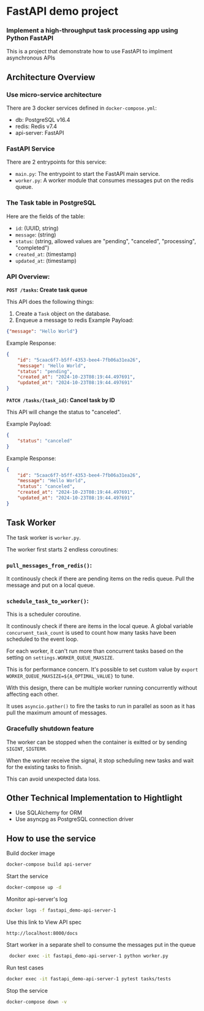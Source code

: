 # FastAPI demo project
### Implement a high-throughput task processing app using Python FastAPI
This is a project that demonstrate how to use FastAPI to implment asynchronous APIs

## Architecture Overview
### Use micro-service architecture
There are 3 docker services defined in `docker-compose.yml`:
- db: PostgreSQL v16.4
- redis: Redis v7.4
- api-server: FastAPI

### FastAPI Service
There are 2 entrypoints for this service:
- `main.py`: The entrypoint to start the FastAPI main service.
- `worker.py`: A worker module that consumes messages put on the redis queue. 

### The Task table in PostgreSQL
Here are the fields of the table:
- `id`: (UUID, string)
- `message`: (string)
- `status`: (string, allowed values are "pending", "canceled", "processing", "completed")
- `created_at`: (timestamp) 
- `updated_at`: (timestamp) 

### API Overview:
**`POST /tasks`: Create task queue**

This API does the following things:
1. Create a `Task` object on the database.
2. Enqueue a message to redis
Example Payload:
```json
{"message": "Hello World"}
```

Example Response:
```json
{
	"id": "5caac6f7-b5ff-4353-bee4-7fb06a31ea26",
	"message": "Hello World",
	"status": "pending",
	"created_at": "2024-10-23T08:19:44.497691",
	"updated_at": "2024-10-23T08:19:44.497691"
}
```
**`PATCH /tasks/{task_id}`: Cancel task by ID**

This API will change the status to "canceled".

Example Payload:
```json
{
	"status": "canceled"
}
```
Example Response:
```json
{
	"id": "5caac6f7-b5ff-4353-bee4-7fb06a31ea26",
	"message": "Hello World",
	"status": "canceled",
	"created_at": "2024-10-23T08:19:44.497691",
	"updated_at": "2024-10-23T08:19:44.497691"
}
```

## Task Worker
The task worker is `worker.py`.

The worker first starts 2 endless coroutines:
### `pull_messages_from_redis()`: 
It continously check if there are pending items on the redis queue. Pull the message and put on a local queue.
### `schedule_task_to_worker()`:
This is a scheduler coroutine.

It continously check if there are items in the local queue. A global variable `concuruent_task_count` is used to count how many tasks have been scheduled to the event loop.

For each worker, it can't run more than concurrent tasks based on the setting on `settings.WORKER_QUEUE_MAXSIZE`.

This is for performance concern. It's possible to set custom value by `export WORKER_QUEUE_MAXSIZE=${A_OPTIMAL_VALUE}` to tune.

With this design, there can be multiple worker running concurrently without affecting each other.

It uses `asyncio.gather()` to fire the tasks to run in parallel as soon as it has pull the maximum amount of messages.

### Gracefully shutdown feature
The worker can be stopped when the container is exitted or by sending `SIGINT`, `SIGTERM`.

When the worker receive the signal, it stop scheduling new tasks and wait for the existing tasks to finish.

This can avoid unexpected data loss.


## Other Technical Implementation to Hightlight
- Use SQLAlchemy for ORM
- Use asyncpg as PostgreSQL connection driver

## How to use the service
Build docker image
```bash
docker-compose build api-server
```

Start the service
```bash
docker-compose up -d
```

Monitor api-server's log
```bash
docker logs -f fastapi_demo-api-server-1
```

Use this link to View API spec
```
http://localhost:8000/docs
```

Start worker in a separate shell to consume the messages put in the queue
```bash
 docker exec -it fastapi_demo-api-server-1 python worker.py
 ```

Run test cases
```bash
docker exec -it fastapi_demo-api-server-1 pytest tasks/tests
```

Stop the service
```bash
docker-compose down -v
```

